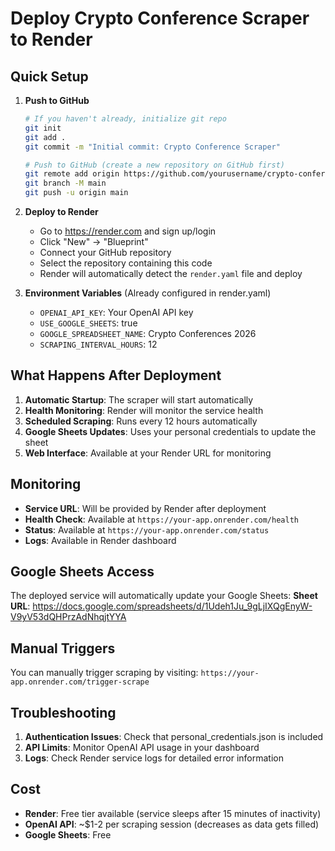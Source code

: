 # Deploy Crypto Conference Scraper to Render

## Quick Setup

1. **Push to GitHub**
   ```bash
   # If you haven't already, initialize git repo
   git init
   git add .
   git commit -m "Initial commit: Crypto Conference Scraper"
   
   # Push to GitHub (create a new repository on GitHub first)
   git remote add origin https://github.com/yourusername/crypto-conference-scraper.git
   git branch -M main
   git push -u origin main
   ```

2. **Deploy to Render**
   - Go to https://render.com and sign up/login
   - Click "New" → "Blueprint"
   - Connect your GitHub repository
   - Select the repository containing this code
   - Render will automatically detect the `render.yaml` file and deploy

3. **Environment Variables** (Already configured in render.yaml)
   - `OPENAI_API_KEY`: Your OpenAI API key
   - `USE_GOOGLE_SHEETS`: true
   - `GOOGLE_SPREADSHEET_NAME`: Crypto Conferences 2026
   - `SCRAPING_INTERVAL_HOURS`: 12

## What Happens After Deployment

1. **Automatic Startup**: The scraper will start automatically
2. **Health Monitoring**: Render will monitor the service health
3. **Scheduled Scraping**: Runs every 12 hours automatically
4. **Google Sheets Updates**: Uses your personal credentials to update the sheet
5. **Web Interface**: Available at your Render URL for monitoring

## Monitoring

- **Service URL**: Will be provided by Render after deployment
- **Health Check**: Available at `https://your-app.onrender.com/health`
- **Status**: Available at `https://your-app.onrender.com/status`
- **Logs**: Available in Render dashboard

## Google Sheets Access

The deployed service will automatically update your Google Sheets:
**Sheet URL**: https://docs.google.com/spreadsheets/d/1Udeh1Ju_9gLjIXQgEnyW-V9yV53dQHPrzAdNhqjtYYA

## Manual Triggers

You can manually trigger scraping by visiting:
`https://your-app.onrender.com/trigger-scrape`

## Troubleshooting

1. **Authentication Issues**: Check that personal_credentials.json is included
2. **API Limits**: Monitor OpenAI API usage in your dashboard
3. **Logs**: Check Render service logs for detailed error information

## Cost

- **Render**: Free tier available (service sleeps after 15 minutes of inactivity)
- **OpenAI API**: ~$1-2 per scraping session (decreases as data gets filled)
- **Google Sheets**: Free 